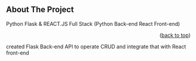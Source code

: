 <!-- ABOUT THE PROJECT -->
## About The Project


Python Flask & REACT.JS Full Stack (Python Back-end React Front-end)

<p align="right">(<a href="#readme-top">back to top</a>)</p>


created Flask Back-end API to operate CRUD and integrate that with React front-end

